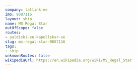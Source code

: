 ```yaml
---
company: tallink-ee
imo: 9087116
layout: ship
name: MS Regal Star
outOfScope: false
routes:
- paldiski-ee-kapellskar-se
slug: ms-regal-star-9087116
tags:
- ship
unknownRoutes: false
wikipediaUrl: https://en.wikipedia.org/wiki/MS_Regal_Star
---
```

